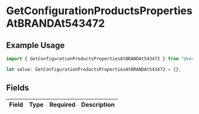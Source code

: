 # GetConfigurationProductsPropertiesAtBRANDAt543472

## Example Usage

```typescript
import { GetConfigurationProductsPropertiesAtBRANDAt543472 } from "@vercel/sdk/models/getconfigurationproductsop.js";

let value: GetConfigurationProductsPropertiesAtBRANDAt543472 = {};
```

## Fields

| Field       | Type        | Required    | Description |
| ----------- | ----------- | ----------- | ----------- |